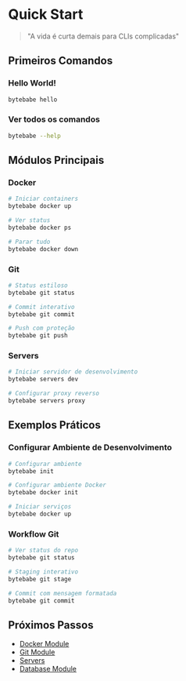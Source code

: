 # Quick Start

> "A vida é curta demais para CLIs complicadas"

## Primeiros Comandos

### Hello World!
```bash
bytebabe hello
```

### Ver todos os comandos
```bash
bytebabe --help
```

## Módulos Principais

### Docker
```bash
# Iniciar containers
bytebabe docker up

# Ver status
bytebabe docker ps

# Parar tudo
bytebabe docker down
```

### Git
```bash
# Status estiloso
bytebabe git status

# Commit interativo
bytebabe git commit

# Push com proteção
bytebabe git push
```

### Servers
```bash
# Iniciar servidor de desenvolvimento
bytebabe servers dev

# Configurar proxy reverso
bytebabe servers proxy
```

## Exemplos Práticos

### Configurar Ambiente de Desenvolvimento
```bash
# Configurar ambiente
bytebabe init

# Configurar ambiente Docker
bytebabe docker init

# Iniciar serviços
bytebabe docker up
```

### Workflow Git
```bash
# Ver status do repo
bytebabe git status

# Staging interativo
bytebabe git stage

# Commit com mensagem formatada
bytebabe git commit
```

## Próximos Passos

- [Docker Module](docker-module.md)
- [Git Module](git-module.md)
- [Servers](servers.md)
- [Database Module](database-module.md)

